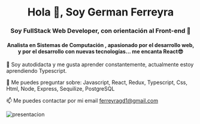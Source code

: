 <h1 align="center">Hola 👋, Soy German Ferreyra</h1>
<h3 align="center">Soy FullStack Web Developer, con orientación al Front-end 🚀</h3>
<h4 align="center">Analista en Sistemas de Computación , apasionado por el desarrollo web, y por el desarrollo con nuevas tecnologías... me encanta React😎</h4>

🌱 Soy autodidacta y me gusta aprender constantemente, actualmente estoy aprendiendo Typescript.

💬 Me puedes preguntar sobre: Javascript, React, Redux, Typescript, Css, Html, Node, Express, Sequilize, PostgreSQL

📫 Me puedes contactar por mi email ferreyragd1@gmail.com

![presentacion](https://user-images.githubusercontent.com/70654012/146402526-0bdb3380-9230-477b-bd74-8c20316a5fd9.png)



